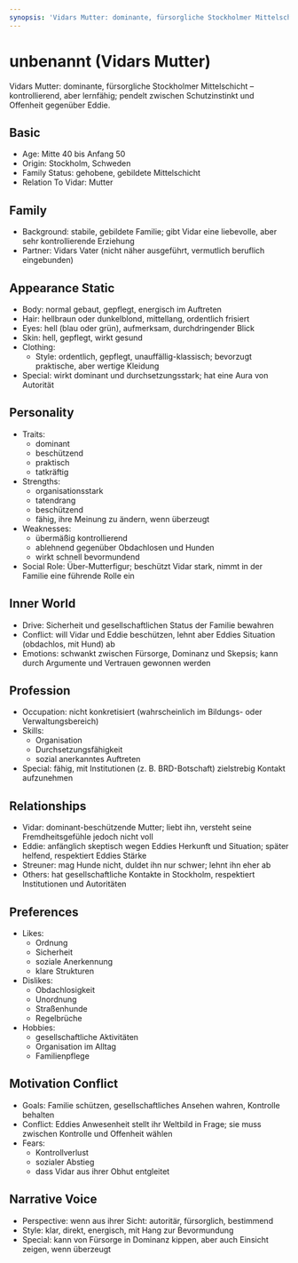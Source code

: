 ```yaml
---
synopsis: 'Vidars Mutter: dominante, fürsorgliche Stockholmer Mittelschicht – kontrollierend, aber lernfähig; pendelt zwischen Schutzinstinkt und Offenheit gegenüber Eddie.'
---
```


# unbenannt (Vidars Mutter)

Vidars Mutter: dominante, fürsorgliche Stockholmer Mittelschicht –
kontrollierend, aber lernfähig; pendelt zwischen Schutzinstinkt und Offenheit
gegenüber Eddie.

## Basic
- Age: Mitte 40 bis Anfang 50
- Origin: Stockholm, Schweden
- Family Status: gehobene, gebildete Mittelschicht
- Relation To Vidar: Mutter

## Family
- Background: stabile, gebildete Familie; gibt Vidar eine liebevolle, aber sehr kontrollierende Erziehung
- Partner: Vidars Vater (nicht näher ausgeführt, vermutlich beruflich eingebunden)

## Appearance Static
- Body: normal gebaut, gepflegt, energisch im Auftreten
- Hair: hellbraun oder dunkelblond, mittellang, ordentlich frisiert
- Eyes: hell (blau oder grün), aufmerksam, durchdringender Blick
- Skin: hell, gepflegt, wirkt gesund
- Clothing:
  - Style: ordentlich, gepflegt, unauffällig-klassisch; bevorzugt praktische, aber wertige Kleidung
- Special: wirkt dominant und durchsetzungsstark; hat eine Aura von Autorität

## Personality
- Traits:
  - dominant
  - beschützend
  - praktisch
  - tatkräftig
- Strengths:
  - organisationsstark
  - tatendrang
  - beschützend
  - fähig, ihre Meinung zu ändern, wenn überzeugt
- Weaknesses:
  - übermäßig kontrollierend
  - ablehnend gegenüber Obdachlosen und Hunden
  - wirkt schnell bevormundend
- Social Role: Über-Mutterfigur; beschützt Vidar stark, nimmt in der Familie eine führende Rolle ein

## Inner World
- Drive: Sicherheit und gesellschaftlichen Status der Familie bewahren
- Conflict: will Vidar und Eddie beschützen, lehnt aber Eddies Situation (obdachlos, mit Hund) ab
- Emotions: schwankt zwischen Fürsorge, Dominanz und Skepsis; kann durch Argumente und Vertrauen gewonnen werden

## Profession
- Occupation: nicht konkretisiert (wahrscheinlich im Bildungs- oder Verwaltungsbereich)
- Skills:
  - Organisation
  - Durchsetzungsfähigkeit
  - sozial anerkanntes Auftreten
- Special: fähig, mit Institutionen (z. B. BRD-Botschaft) zielstrebig Kontakt aufzunehmen

## Relationships
- Vidar: dominant-beschützende Mutter; liebt ihn, versteht seine Fremdheitsgefühle jedoch nicht voll
- Eddie: anfänglich skeptisch wegen Eddies Herkunft und Situation; später helfend, respektiert Eddies Stärke
- Streuner: mag Hunde nicht, duldet ihn nur schwer; lehnt ihn eher ab
- Others: hat gesellschaftliche Kontakte in Stockholm, respektiert Institutionen und Autoritäten

## Preferences
- Likes:
  - Ordnung
  - Sicherheit
  - soziale Anerkennung
  - klare Strukturen
- Dislikes:
  - Obdachlosigkeit
  - Unordnung
  - Straßenhunde
  - Regelbrüche
- Hobbies:
  - gesellschaftliche Aktivitäten
  - Organisation im Alltag
  - Familienpflege

## Motivation Conflict
- Goals: Familie schützen, gesellschaftliches Ansehen wahren, Kontrolle behalten
- Conflict: Eddies Anwesenheit stellt ihr Weltbild in Frage; sie muss zwischen Kontrolle und Offenheit wählen
- Fears:
  - Kontrollverlust
  - sozialer Abstieg
  - dass Vidar aus ihrer Obhut entgleitet

## Narrative Voice
- Perspective: wenn aus ihrer Sicht: autoritär, fürsorglich, bestimmend
- Style: klar, direkt, energisch, mit Hang zur Bevormundung
- Special: kann von Fürsorge in Dominanz kippen, aber auch Einsicht zeigen, wenn überzeugt
